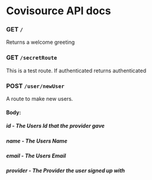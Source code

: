 # Covisource API docs

### **GET `/`**

Returns a welcome greeting

### **GET `/secretRoute`**

This is a test route. If authenticated returns authenticated

### **POST `/user/newUser`**

A route to make new users.

#### **Body:**

##### **id** - The Users Id that the provider gave

##### **name** - The Users Name

##### **email** - The Users Email

##### **provider** - The Provider the user signed up with

<br>